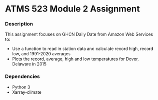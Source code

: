 # ATMS 523 Module 2 Assignment

### Description
This assignment focuses on GHCN Daily Date from Amazon Web Services to:
* Use a function to read in station data and calculate record high, record low, and 1991-2020 averages
* Plots the record, average, high and low temperatures for Dover, Delaware in 2015

  
### Dependencies
* Python 3
* Xarray-climate 
